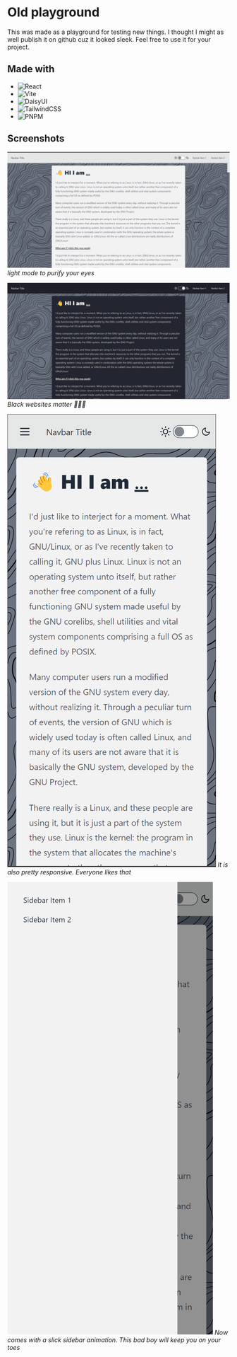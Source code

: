 
# Old playground
This was made as a playground for testing new things. I thought I might as well publish it on github cuz it looked sleek. Feel free to use it for your project.
## Made with
- ![React](https://img.shields.io/badge/react-%2320232a.svg?style=for-the-badge&logo=react&logoColor=%2361DAFB)
- ![Vite](https://img.shields.io/badge/vite-%23646CFF.svg?style=for-the-badge&logo=vite&logoColor=white)
- ![DaisyUI](https://img.shields.io/badge/daisyui-5A0EF8?style=for-the-badge&logo=daisyui&logoColor=white)
- ![TailwindCSS](https://img.shields.io/badge/tailwindcss-%2338B2AC.svg?style=for-the-badge&logo=tailwind-css&logoColor=white)
- ![PNPM](https://img.shields.io/badge/pnpm-%234a4a4a.svg?style=for-the-badge&logo=pnpm&logoColor=f69220)

## Screenshots
![light](/screenshots/light.png)
*light mode to purify your eyes*

![dark](/screenshots/dark.png)
*Black websites matter 🗿👍🏿*

![mobile](/screenshots/mobile.png)
*It is also pretty responsive. Everyone likes that*

![menu](/screenshots/slick%20sidebar%20menu.png)
*Now comes with a slick sidebar animation. This bad boy will keep you on your toes*

